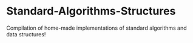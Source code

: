 # Standard-Algorithms-Structures
Compilation of home-made implementations of standard algorithms and data structures!
